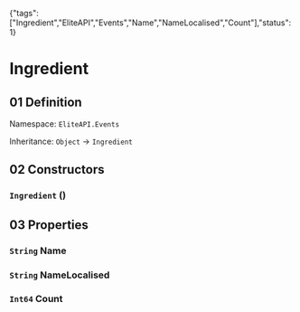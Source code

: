 {"tags":["Ingredient","EliteAPI","Events","Name","NameLocalised","Count"],"status":1}

# Ingredient

## 01 Definition

Namespace: `EliteAPI.Events`

Inheritance: `Object` → `Ingredient`

## 02 Constructors

### `Ingredient` ()

## 03 Properties

### `String` Name

### `String` NameLocalised

### `Int64` Count

